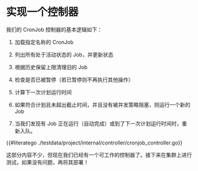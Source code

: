 # 实现一个控制器

我们的 CronJob 控制器的基本逻辑如下：

1. 加载指定名称的 CronJob

2. 列出所有处于活动状态的 Job，并更新状态

3. 根据历史保留上限清理旧的 Job

4. 检查是否已被暂停（若已暂停则不再执行其他操作）

5. 计算下一次计划运行时间

6. 如果符合计划且未超出截止时间，并且没有被并发策略阻塞，则运行一个新的 Job

7. 当我们发现有 Job 正在运行（自动完成）或到了下一次计划运行时间时，重新入队。

{{#literatego ./testdata/project/internal/controller/cronjob_controller.go}}

这部分内容不少，但现在我们已经有一个可工作的控制器了。接下来在集群上进行测试，如果没有问题，再将其部署！
